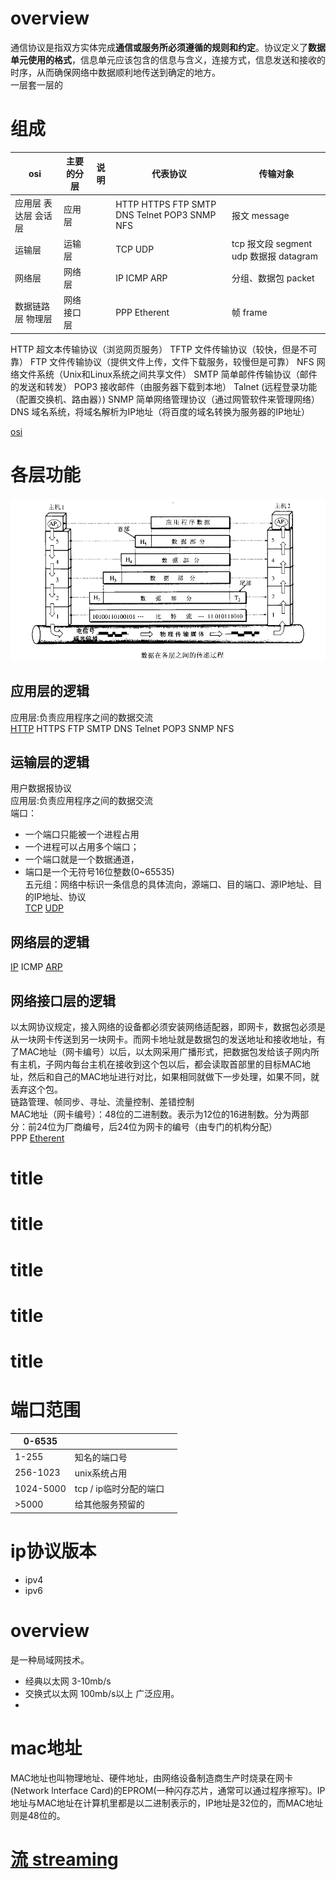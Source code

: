# overview
通信协议是指双方实体完成**通信或服务所必须遵循的规则和约定**。协议定义了**数据单元使用的格式**，信息单元应该包含的信息与含义，连接方式，信息发送和接收的时序，从而确保网络中数据顺利地传送到确定的地方。  
一层套一层的  

# 组成
|osi|主要的分层|说明|代表协议|传输对象|
|-|-|-|-|-|
|应用层 表达层 会话层|应用层||HTTP HTTPS FTP SMTP DNS Telnet POP3 SNMP NFS|报文 message|
|运输层|运输层||TCP UDP|tcp 报文段 segment  udp 数据报 datagram|
|网络层|网络层||IP ICMP ARP|分组、数据包 packet|
|数据链路层 物理层|网络接口层||PPP Etherent|帧 frame|

HTTP 超文本传输协议（浏览网页服务）
TFTP 文件传输协议（较快，但是不可靠）
FTP 文件传输协议（提供文件上传，文件下载服务，较慢但是可靠）
NFS 网络文件系统（Unix和Linux系统之间共享文件）
SMTP 简单邮件传输协议（邮件的发送和转发）
POP3 接收邮件（由服务器下载到本地）
Talnet (远程登录功能（配置交换机、路由器）)
SNMP 简单网络管理协议（通过网管软件来管理网络）
DNS 域名系统，将域名解析为IP地址（将百度的域名转换为服务器的IP地址）  

[osi](https://cf-assets.www.cloudflare.com/slt3lc6tev37/3L6e3OwCgSWOxp79AJUzXs/bcc453b68a03ae5a83bda4e5453984d1/osi-model-7-layers_zhCN.svg)
# 各层功能
![各层之间的传递过程](./transferProcess.png)  

## 应用层的逻辑
应用层:负责应用程序之间的数据交流  
[HTTP](/communication-protocol/http.html) HTTPS FTP SMTP DNS Telnet POP3 SNMP NFS  

## 运输层的逻辑
用户数据报协议  
应用层:负责应用程序之间的数据交流  
端口：
- 一个端口只能被一个进程占用  
- 一个进程可以占用多个端口；  
- 一个端口就是一个数据通道，  
- 端口是一个无符号16位整数(0~65535)  
五元组：网络中标识一条信息的具体流向，源端口、目的端口、源IP地址、目的IP地址、协议  
[TCP](/communication-protocol/tcp.html) [UDP](/communication-protocol/udp.html)  

## 网络层的逻辑
[IP](/communication-protocol/ip.html) ICMP [ARP](/communication-protocol/arp.html)

## 网络接口层的逻辑
以太网协议规定，接入网络的设备都必须安装网络适配器，即网卡，数据包必须是从一块网卡传送到另一块网卡。而网卡地址就是数据包的发送地址和接收地址，有了MAC地址（网卡编号）以后，以太网采用广播形式，把数据包发给该子网内所有主机，子网内每台主机在接收到这个包以后，都会读取首部里的目标MAC地址，然后和自己的MAC地址进行对比，如果相同就做下一步处理，如果不同，就丢弃这个包。  
链路管理、帧同步、寻址、流量控制、差错控制  
MAC地址（网卡编号）：48位的二进制数。表示为12位的16进制数。分为两部分：前24位为厂商编号，后24位为网卡的编号（由专门的机构分配）  
PPP [Etherent](/communication-protocol/etherent.md)  

# title
# title
# title
# title
# title
# 端口范围
|0-6535|||
|-|-|-|
|1-255|知名的端口号||
|256-1023|unix系统占用||
|1024-5000|tcp / ip临时分配的端口||
|>5000|给其他服务预留的||

# ip协议版本
- ipv4  
- ipv6  

# overview
是一种局域网技术。
- 经典以太网 3-10mb/s  
- 交换式以太网 100mb/s以上 广泛应用。  
-   
# mac地址
MAC地址也叫物理地址、硬件地址，由网络设备制造商生产时烧录在网卡(Network lnterface Card)的EPROM(一种闪存芯片，通常可以通过程序擦写)。IP地址与MAC地址在计算机里都是以二进制表示的，IP地址是32位的，而MAC地址则是48位的。

# [流 streaming](/communication-protocol/streaming.md)